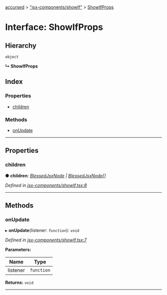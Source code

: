 [accursed](../README.md) > ["jsx-components/showIf"](../modules/_jsx_components_showif_.md) > [ShowIfProps](../interfaces/_jsx_components_showif_.showifprops.md)

# Interface: ShowIfProps

## Hierarchy

 `object`

**↳ ShowIfProps**

## Index

### Properties

* [children](_jsx_components_showif_.showifprops.md#children)

### Methods

* [onUpdate](_jsx_components_showif_.showifprops.md#onupdate)

---

## Properties

<a id="children"></a>

###  children

**● children**: *[BlessedJsxNode](../modules/_jsx_types_.__global.jsx.md#blessedjsxnode) \| [BlessedJsxNode](../modules/_jsx_types_.__global.jsx.md#blessedjsxnode)[]*

*Defined in [jsx-components/showIf.tsx:8](https://github.com/cancerberoSgx/accursed/blob/978b980/src/jsx-components/showIf.tsx#L8)*

___

## Methods

<a id="onupdate"></a>

###  onUpdate

▸ **onUpdate**(listener: *`function`*): `void`

*Defined in [jsx-components/showIf.tsx:7](https://github.com/cancerberoSgx/accursed/blob/978b980/src/jsx-components/showIf.tsx#L7)*

**Parameters:**

| Name | Type |
| ------ | ------ |
| listener | `function` |

**Returns:** `void`

___

